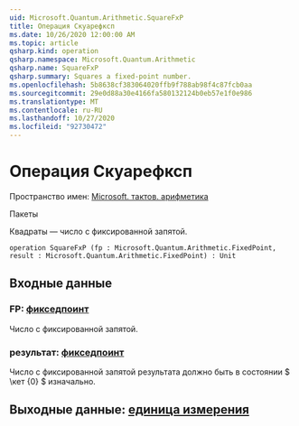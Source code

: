 ```yaml
---
uid: Microsoft.Quantum.Arithmetic.SquareFxP
title: Операция Скуарефксп
ms.date: 10/26/2020 12:00:00 AM
ms.topic: article
qsharp.kind: operation
qsharp.namespace: Microsoft.Quantum.Arithmetic
qsharp.name: SquareFxP
qsharp.summary: Squares a fixed-point number.
ms.openlocfilehash: 5b8638cf383064020ffb9f788ab98f4c87fcb0aa
ms.sourcegitcommit: 29e0d88a30e4166fa580132124b0eb57e1f0e986
ms.translationtype: MT
ms.contentlocale: ru-RU
ms.lasthandoff: 10/27/2020
ms.locfileid: "92730472"
---
```

# <a name="squarefxp-operation"></a>Операция Скуарефксп

Пространство имен: [Microsoft. тактов. арифметика](xref:Microsoft.Quantum.Arithmetic)

Пакеты [](https://nuget.org/packages/)


Квадраты — число с фиксированной запятой.

```qsharp
operation SquareFxP (fp : Microsoft.Quantum.Arithmetic.FixedPoint, result : Microsoft.Quantum.Arithmetic.FixedPoint) : Unit
```


## <a name="input"></a>Входные данные

### <a name="fp--fixedpoint"></a>FP: [фикседпоинт](xref:Microsoft.Quantum.Arithmetic.FixedPoint)

Число с фиксированной запятой.


### <a name="result--fixedpoint"></a>результат: [фикседпоинт](xref:Microsoft.Quantum.Arithmetic.FixedPoint)

Число с фиксированной запятой результата должно быть в состоянии $ \кет {0} $ изначально.



## <a name="output--unit"></a>Выходные данные: [единица измерения](xref:microsoft.quantum.lang-ref.unit)


